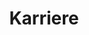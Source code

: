 ---
title: Karriere
banner:
    title: Karriere
    content: Wir wachsen ständig und sind stets auf der Suche nach motivierten Mitarbeiter*innen.
    bg_image: images/uploads/markus-spiske-vrbZVyX2k4I-unsplash.jpg
---